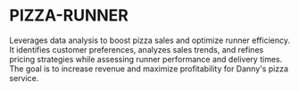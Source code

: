 # PIZZA-RUNNER
Leverages data analysis to boost pizza sales and optimize runner efficiency. It identifies customer preferences, analyzes sales trends, and refines pricing strategies while assessing runner performance and delivery times. The goal is to increase revenue and maximize profitability for Danny's pizza service.
